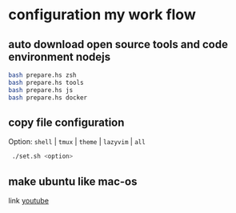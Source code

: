 # configuration my work flow

## auto download open source tools and code environment nodejs

```bash
bash prepare.hs zsh
bash prepare.hs tools
bash prepare.hs js
bash prepare.hs docker
```
## copy file configuration

Option: `shell` | `tmux` | `theme` | `lazyvim` | `all`

```bash
 ./set.sh <option>
```

## make ubuntu like mac-os 

link [youtube](https://www.youtube.com/watch?v=AnNx-Se9wkc&t=710s)
